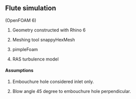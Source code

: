 ## Flute simulation
(OpenFOAM 6)
1. Geometry constructed with Rhino 6

2. Meshing tool snappyHexMesh

3. pimpleFoam

4. RAS turbulence model
#### Assumptions
1. Embouchure hole considered inlet only.

2. Blow angle 45 degree to embouchure hole perpendicular.
